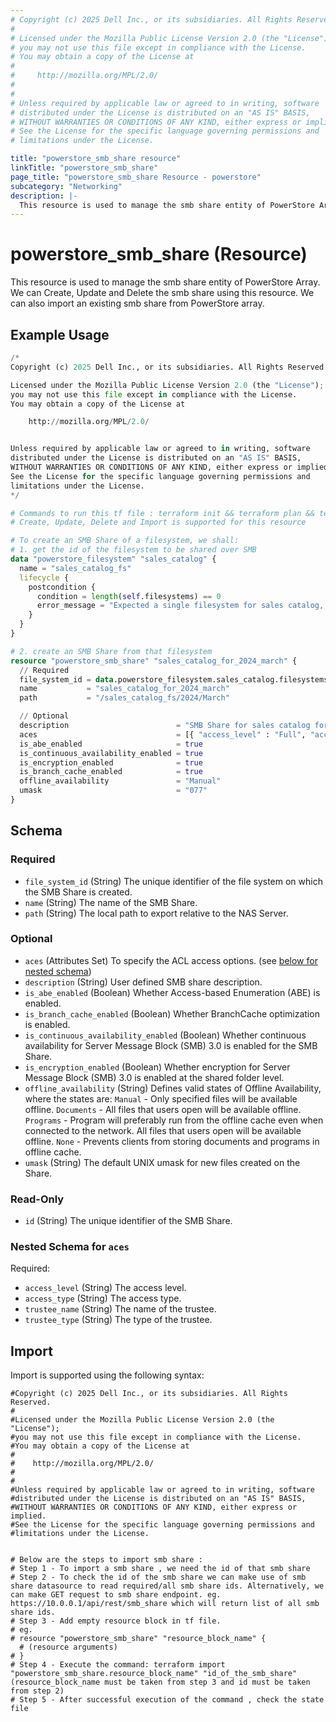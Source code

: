 ```yaml
---
# Copyright (c) 2025 Dell Inc., or its subsidiaries. All Rights Reserved.
# 
# Licensed under the Mozilla Public License Version 2.0 (the "License");
# you may not use this file except in compliance with the License.
# You may obtain a copy of the License at
# 
#     http://mozilla.org/MPL/2.0/
# 
# 
# Unless required by applicable law or agreed to in writing, software
# distributed under the License is distributed on an "AS IS" BASIS,
# WITHOUT WARRANTIES OR CONDITIONS OF ANY KIND, either express or implied.
# See the License for the specific language governing permissions and
# limitations under the License.

title: "powerstore_smb_share resource"
linkTitle: "powerstore_smb_share"
page_title: "powerstore_smb_share Resource - powerstore"
subcategory: "Networking"
description: |-
  This resource is used to manage the smb share entity of PowerStore Array. We can Create, Update and Delete the smb share using this resource. We can also import an existing smb share from PowerStore array.
---
```


# powerstore_smb_share (Resource)

This resource is used to manage the smb share entity of PowerStore Array. We can Create, Update and Delete the smb share using this resource. We can also import an existing smb share from PowerStore array.

## Example Usage

```terraform
/*
Copyright (c) 2025 Dell Inc., or its subsidiaries. All Rights Reserved.

Licensed under the Mozilla Public License Version 2.0 (the "License");
you may not use this file except in compliance with the License.
You may obtain a copy of the License at

    http://mozilla.org/MPL/2.0/


Unless required by applicable law or agreed to in writing, software
distributed under the License is distributed on an "AS IS" BASIS,
WITHOUT WARRANTIES OR CONDITIONS OF ANY KIND, either express or implied.
See the License for the specific language governing permissions and
limitations under the License.
*/

# Commands to run this tf file : terraform init && terraform plan && terraform apply
# Create, Update, Delete and Import is supported for this resource

# To create an SMB Share of a filesystem, we shall:
# 1. get the id of the filesystem to be shared over SMB
data "powerstore_filesystem" "sales_catalog" {
  name = "sales_catalog_fs"
  lifecycle {
    postcondition {
      condition = length(self.filesystems) == 0
      error_message = "Expected a single filesystem for sales catalog, but got ${length(self.filesystems)}"
    }
  }
}

# 2. create an SMB Share from that filesystem
resource "powerstore_smb_share" "sales_catalog_for_2024_march" {
  // Required
  file_system_id = data.powerstore_filesystem.sales_catalog.filesystems[0].id
  name           = "sales_catalog_for_2024_march"
  path           = "/sales_catalog_fs/2024/March"

  // Optional
  description                        = "SMB Share for sales catalog for 2024 March"
  aces                               = [{ "access_level" : "Full", "access_type" : "Allow", "trustee_name" : "Everyone", "trustee_type" : "WellKnown" }]
  is_abe_enabled                     = true
  is_continuous_availability_enabled = true
  is_encryption_enabled              = true
  is_branch_cache_enabled            = true
  offline_availability               = "Manual"
  umask                              = "077"
}
```

<!-- schema generated by tfplugindocs -->
## Schema

### Required

- `file_system_id` (String) The unique identifier of the file system on which the SMB Share is created.
- `name` (String) The name of the SMB Share.
- `path` (String) The local path to export relative to the NAS Server.

### Optional

- `aces` (Attributes Set) To specify the ACL access options. (see [below for nested schema](#nestedatt--aces))
- `description` (String) User defined SMB share description.
- `is_abe_enabled` (Boolean) Whether Access-based Enumeration (ABE) is enabled.
- `is_branch_cache_enabled` (Boolean) Whether BranchCache optimization is enabled.
- `is_continuous_availability_enabled` (Boolean) Whether continuous availability for Server Message Block (SMB) 3.0 is enabled for the SMB Share.
- `is_encryption_enabled` (Boolean) Whether encryption for Server Message Block (SMB) 3.0 is enabled at the shared folder level.
- `offline_availability` (String) Defines valid states of Offline Availability, where the states are: `Manual` - Only specified files will be available offline. `Documents` - All files that users open will be available offline. `Programs` - Program will preferably run from the offline cache even when connected to the network. All files that users open will be available offline. `None` - Prevents clients from storing documents and programs in offline cache.
- `umask` (String) The default UNIX umask for new files created on the Share.

### Read-Only

- `id` (String) The unique identifier of the SMB Share.

<a id="nestedatt--aces"></a>
### Nested Schema for `aces`

Required:

- `access_level` (String) The access level.
- `access_type` (String) The access type.
- `trustee_name` (String) The name of the trustee.
- `trustee_type` (String) The type of the trustee.

## Import

Import is supported using the following syntax:

```shell
#Copyright (c) 2025 Dell Inc., or its subsidiaries. All Rights Reserved.
#
#Licensed under the Mozilla Public License Version 2.0 (the "License");
#you may not use this file except in compliance with the License.
#You may obtain a copy of the License at
#
#    http://mozilla.org/MPL/2.0/
#
#
#Unless required by applicable law or agreed to in writing, software
#distributed under the License is distributed on an "AS IS" BASIS,
#WITHOUT WARRANTIES OR CONDITIONS OF ANY KIND, either express or implied.
#See the License for the specific language governing permissions and
#limitations under the License.


# Below are the steps to import smb share :
# Step 1 - To import a smb share , we need the id of that smb share 
# Step 2 - To check the id of the smb share we can make use of smb share datasource to read required/all smb share ids. Alternatively, we can make GET request to smb share endpoint. eg. https://10.0.0.1/api/rest/smb_share which will return list of all smb share ids.
# Step 3 - Add empty resource block in tf file. 
# eg. 
# resource "powerstore_smb_share" "resource_block_name" {
  # (resource arguments)
# }
# Step 4 - Execute the command: terraform import "powerstore_smb_share.resource_block_name" "id_of_the_smb_share" (resource_block_name must be taken from step 3 and id must be taken from step 2)
# Step 5 - After successful execution of the command , check the state file
```
